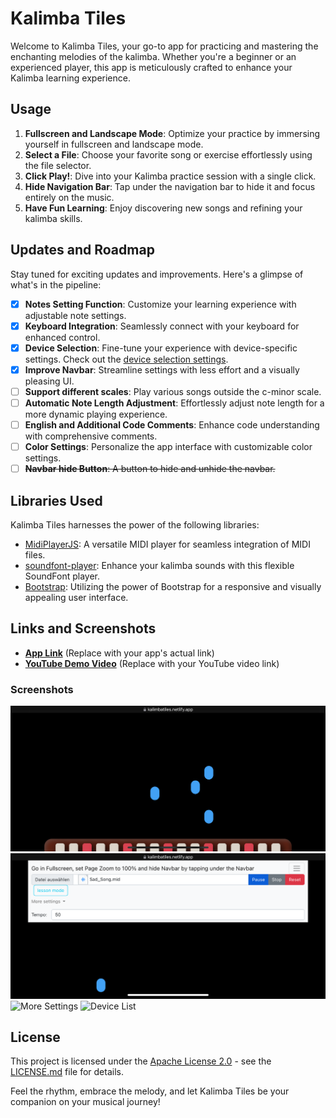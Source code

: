 # Kalimba Tiles

Welcome to Kalimba Tiles, your go-to app for practicing and mastering the enchanting melodies of the kalimba. Whether you're a beginner or an experienced player, this app is meticulously crafted to enhance your Kalimba learning experience.

## Usage

1. **Fullscreen and Landscape Mode**: Optimize your practice by immersing yourself in fullscreen and landscape mode.
2. **Select a File**: Choose your favorite song or exercise effortlessly using the file selector.
3. **Click Play!**: Dive into your Kalimba practice session with a single click.
4. **Hide Navigation Bar**: Tap under the navigation bar to hide it and focus entirely on the music.
5. **Have Fun Learning**: Enjoy discovering new songs and refining your kalimba skills.

## Updates and Roadmap

Stay tuned for exciting updates and improvements. Here's a glimpse of what's in the pipeline:

- [x]  **Notes Setting Function**: Customize your learning experience with adjustable note settings.
- [x]  **Keyboard Integration**: Seamlessly connect with your keyboard for enhanced control.
- [x]  **Device Selection**: Fine-tune your experience with device-specific settings. Check out the [device selection settings](https://yesviz.com/viewport/).
- [x]  **Improve Navbar**: Streamline settings with less effort and a visually pleasing UI.
- [ ]  **Support different scales**: Play various songs outside the c-minor scale.
- [ ]  **Automatic Note Length Adjustment**: Effortlessly adjust note length for a more dynamic playing experience.
- [ ]  **English and Additional Code Comments**: Enhance code understanding with comprehensive comments.
- [ ]  **Color Settings**: Personalize the app interface with customizable color settings.
- [ ]  ~~**Navbar hide Button**: A button to hide and unhide the navbar.~~

## Libraries Used

Kalimba Tiles harnesses the power of the following libraries:

- [MidiPlayerJS](https://github.com/grimmdude/MidiPlayerJS): A versatile MIDI player for seamless integration of MIDI files.
- [soundfont-player](https://github.com/danigb/soundfont-player): Enhance your kalimba sounds with this flexible SoundFont player.
- [Bootstrap](https://getbootstrap.com/): Utilizing the power of Bootstrap for a responsive and visually appealing user interface.

## Links and Screenshots

- [**App Link**](https://chat.openai.com/c/03ac7294-106a-426e-b6d4-2ebc236b7914#) (Replace with your app's actual link)
- [**YouTube Demo Video**](https://chat.openai.com/c/03ac7294-106a-426e-b6d4-2ebc236b7914#) (Replace with your YouTube video link)

### Screenshots

![Play](screenshots/play.png) 
![Settings](screenshots/settings.png) 
![More Settings](more_settings.png) 
![Device List](device_list.png)

## License

This project is licensed under the [Apache License 2.0](LICENSE) - see the [LICENSE.md](LICENSE) file for details.

Feel the rhythm, embrace the melody, and let Kalimba Tiles be your companion on your musical journey!